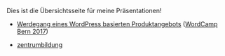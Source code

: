 Dies ist die Übersichtsseite für meine Präsentationen!

- [Werdegang eines WordPress basierten Produktangebots](?p=presence-werdegang) ([WordCamp Bern 2017](https://2017.bern.wordcamp.org/))

- [zentrumbildung](?p=psprachen-des-web-wordpress) 
